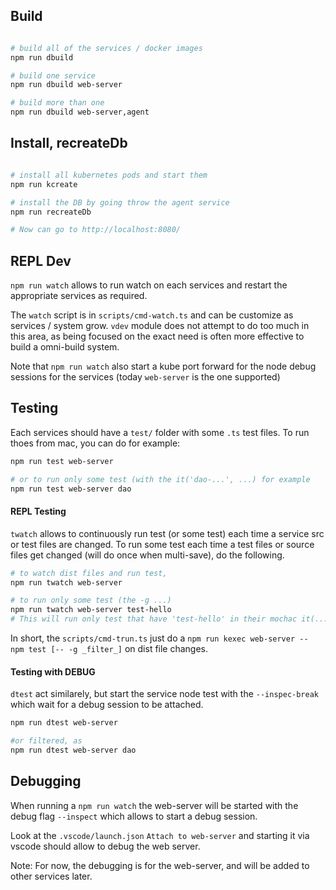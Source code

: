 

## Build

```sh

# build all of the services / docker images
npm run dbuild

# build one service
npm run dbuild web-server

# build more than one
npm run dbuild web-server,agent
```

## Install, recreateDb

```sh

# install all kubernetes pods and start them
npm run kcreate

# install the DB by going throw the agent service
npm run recreateDb

# Now can go to http://localhost:8080/
```

## REPL Dev

`npm run watch` allows to run watch on each services and restart the appropriate services as required. 

The `watch` script is in `scripts/cmd-watch.ts` and can be customize as services / system grow. `vdev` module does not attempt to do too much in this area, as being focused on the exact need is often more effective to build a omni-build system. 

Note that `npm run watch` also start a kube port forward for the node debug sessions for the services (today `web-server` is the one supported)


## Testing

Each services should have a `test/` folder with some `.ts` test files. To run thoes from mac, you can do for example: 

```sh
npm run test web-server

# or to run only some test (with the it('dao-...', ...) for example
npm run test web-server dao
```


#### REPL Testing

`twatch` allows to continuously run test (or some test) each time a service src or test files are changed. To run some test each time a test files or source files get changed (will do once when multi-save), do the following. 

```sh
# to watch dist files and run test, 
npm run twatch web-server

# to run only some test (the -g ...) 
npm run twatch web-server test-hello
# This will run only test that have 'test-hello' in their mochac it(...) names

```

In short, the `scripts/cmd-trun.ts` just do a `npm run kexec web-server -- npm test [-- -g _filter_]` on dist file changes.


#### Testing with DEBUG


`dtest` act similarely, but start the service node test with the `--inspec-break` which wait for a debug session to be attached. 

```sh
npm run dtest web-server

#or filtered, as 
npm run dtest web-server dao
```


## Debugging


When running a `npm run watch` the web-server will be started with the debug flag `--inspect` which allows to start a debug session. 


Look at the `.vscode/launch.json` `Attach to web-server` and starting it via vscode should allow to debug the web server. 


Note: For now, the debugging is for the web-server, and will be added to other services later. 
